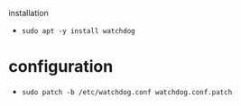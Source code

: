 installation
- `sudo apt -y install watchdog`

# configuration
- `sudo patch -b /etc/watchdog.conf watchdog.conf.patch`
